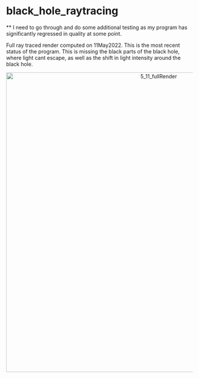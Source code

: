 # black_hole_raytracing

** I need to go through and do some additional testing as my program has significantly regressed in quality at some point.

Full ray traced render computed on 11May2022. This is the most recent status of the program. This is missing the black parts of the black hole, where light cant escape, as well as the shift in light intensity around the black hole.  
<p align="center">
<img width="808" alt="5_11_fullRender" src="https://user-images.githubusercontent.com/37377528/167829270-6630fd0d-44db-4226-9558-6b28f072eaf4.png">
</p>

